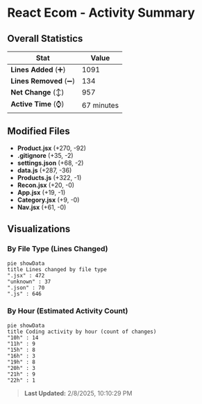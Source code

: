 # React Ecom - Activity Summary 

## Overall Statistics

| Stat                   | Value                                                             |
| ---------------------- | ----------------------------------------------------------------- |
| **Lines Added** (➕)   | 1091                                          |
| **Lines Removed** (➖) | 134                                        |
| **Net Change** (↕)    | 957                |
| **Active Time** (⌚)   | 67 minutes |


## Modified Files
- **Product.jsx** (+270, -92)
- **.gitignore** (+35, -2)
- **settings.json** (+68, -2)
- **data.js** (+287, -36)
- **Products.js** (+322, -1)
- **Recon.jsx** (+20, -0)
- **App.jsx** (+19, -1)
- **Category.jsx** (+9, -0)
- **Nav.jsx** (+61, -0)

## Visualizations

### By File Type (Lines Changed)

```mermaid
pie showData
title Lines changed by file type
".jsx" : 472
"unknown" : 37
".json" : 70
".js" : 646
```

### By Hour (Estimated Activity Count)

```mermaid
pie showData
title Coding activity by hour (count of changes)
"10h" : 14
"11h" : 9
"15h" : 8
"16h" : 3
"19h" : 8
"20h" : 3
"21h" : 9
"22h" : 1
```


> **Last Updated:** 2/8/2025, 10:10:29 PM